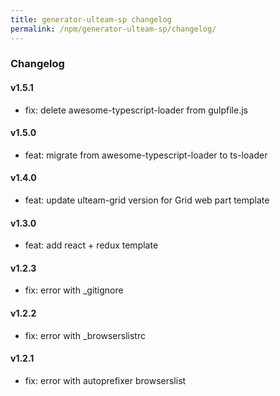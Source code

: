 ```yaml
---
title: generator-ulteam-sp changelog
permalink: /npm/generator-ulteam-sp/changelog/
---
```


### Changelog

#### v1.5.1
- fix: delete awesome-typescript-loader from gulpfile.js

#### v1.5.0
- feat: migrate from awesome-typescript-loader to ts-loader

#### v1.4.0
- feat: update ulteam-grid version for Grid web part template

#### v1.3.0
- feat: add react + redux template

#### v1.2.3
- fix: error with _gitignore

#### v1.2.2
- fix: error with _browserslistrc 

#### v1.2.1
- fix: error with autoprefixer browserslist